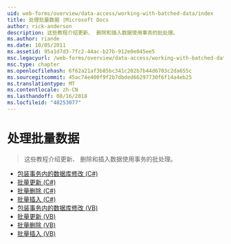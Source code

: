 ```yaml
---
uid: web-forms/overview/data-access/working-with-batched-data/index
title: 处理批量数据 |Microsoft Docs
author: rick-anderson
description: 这些教程介绍更新、 删除和插入数据使用事务的批处理。
ms.author: riande
ms.date: 10/05/2011
ms.assetid: 95a1d7d3-7fc2-44ac-b27b-912e0e045ee5
msc.legacyurl: /web-forms/overview/data-access/working-with-batched-data
msc.type: chapter
ms.openlocfilehash: 6f62a21af3b85bc341c202b7b44d6703c2da655c
ms.sourcegitcommit: 45ac74e400f9f2b7dbded66297730f6f14a4eb25
ms.translationtype: MT
ms.contentlocale: zh-CN
ms.lasthandoff: 08/16/2018
ms.locfileid: "48253077"
---
```

<a name="working-with-batched-data"></a>处理批量数据
====================
> 这些教程介绍更新、 删除和插入数据使用事务的批处理。


- [包装事务内的数据库修改 (C#)](wrapping-database-modifications-within-a-transaction-cs.md)
- [批量更新 (C#)](batch-updating-cs.md)
- [批量删除 (C#)](batch-deleting-cs.md)
- [批量插入 (C#)](batch-inserting-cs.md)
- [包装事务内的数据库修改 (VB)](wrapping-database-modifications-within-a-transaction-vb.md)
- [批量更新 (VB)](batch-updating-vb.md)
- [批量删除 (VB)](batch-deleting-vb.md)
- [批量插入 (VB)](batch-inserting-vb.md)
